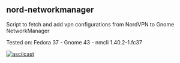 ## nord-networkmanager

Script to fetch and add vpn configurations from NordVPN to Gnome NetworkManager

Tested on:
Fedora 37 - Gnome 43 - nmcli 1.40.2-1.fc37

[![asciicast](https://asciinema.org/a/540159.svg)](https://asciinema.org/a/540159)
